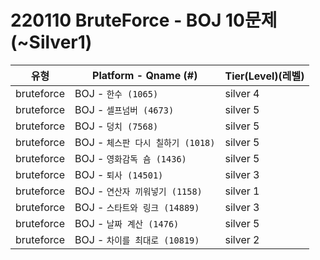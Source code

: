 # 220110 BruteForce - BOJ 10문제 (~Silver1)
|          유형       |Platform - Qname (#)         |Tier(Level)(레벨)      |
|---------------------|-----------------------------|------------|
|bruteforce         |    BOJ - `한수 (1065)`     |    silver 4    |
|bruteforce         |    BOJ - `셀프넘버 (4673)`      |   silver 5    |
|bruteforce         |    BOJ - `덩치 (7568)`     |    silver 5    |
|bruteforce         |    BOJ - `체스판 다시 칠하기 (1018)` |    silver 5    |
|bruteforce         |    BOJ - `영화감독 숌 (1436)` |    silver 5    |
|bruteforce         |    BOJ - `퇴사 (14501)`    |    silver 3    |
|bruteforce         |    BOJ - `연산자 끼워넣기 (1158)`    |    silver 1    |
|bruteforce         |    BOJ - `스타트와 링크 (14889)`    |    silver 3    |
|bruteforce         |    BOJ - `날짜 계산 (1476)`    |    silver 5    |
|bruteforce         |    BOJ - `차이를 최대로 (10819)`    |    silver 2    |
